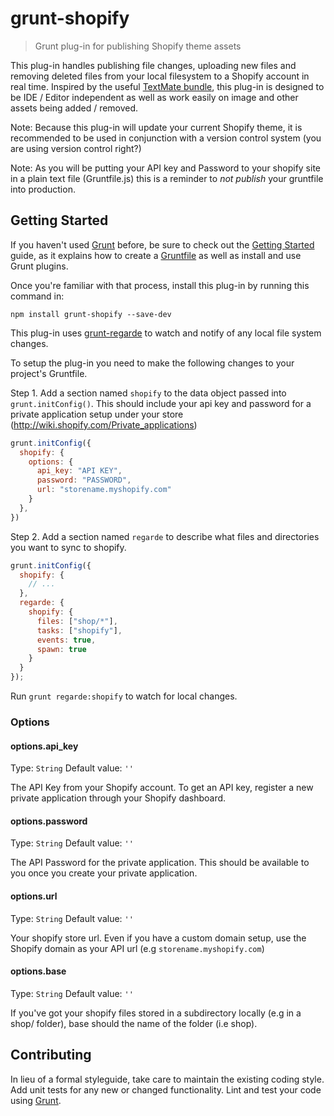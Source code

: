 # grunt-shopify

> Grunt plug-in for publishing Shopify theme assets

This plug-in handles publishing file changes, uploading new files and removing
deleted files from your local filesystem to a Shopify account in real time. 
Inspired by the useful [TextMate bundle](http://wiki.shopify.com/Shopify_Textmate_Bundle), 
this plug-in is designed to be IDE / Editor independent as well as work easily 
on image and other assets being added / removed.

Note: Because this plug-in will update your current Shopify theme, it is 
recommended to be used in conjunction with a version control system (you are
using version control right?)

Note: As you will be putting your API key and Password to your shopify site in
a plain text file (Gruntfile.js) this is a reminder to *not publish* your 
gruntfile into production. 

## Getting Started

If you haven't used [Grunt](http://gruntjs.com/) before, be sure to check out 
the [Getting Started](http://gruntjs.com/getting-started) guide, as it explains 
how to create a [Gruntfile](http://gruntjs.com/sample-gruntfile) as well as 
install and use Grunt plugins. 

Once you're familiar with that process, install this plug-in by running this 
command in:

```shell
npm install grunt-shopify --save-dev
```

This plug-in uses [grunt-regarde](https://github.com/yeoman/grunt-regarde) to 
watch and notify of any local file system changes.

To setup the plug-in you need to make the following changes to your project's 
Gruntfile.

Step 1. Add a section named `shopify` to the data object passed into
`grunt.initConfig()`. This should include your api key and password for a 
private application setup under your store 
(http://wiki.shopify.com/Private_applications)

```js
grunt.initConfig({
  shopify: {
    options: {
      api_key: "API KEY",
      password: "PASSWORD",
      url: "storename.myshopify.com"
    }
  },
})
```

Step 2. Add a section named `regarde` to describe what files and directories you
want to sync to shopify.

```js
grunt.initConfig({
  shopify: {
    // ...
  },
  regarde: {
    shopify: {
      files: ["shop/*"],
      tasks: ["shopify"],
      events: true,
      spawn: true
    }
  }
});
```

Run `grunt regarde:shopify` to watch for local changes. 

### Options

#### options.api_key

Type: `String`
Default value: `''`

The API Key from your Shopify account. To get an API key, register a new private 
application through your Shopify dashboard.

#### options.password

Type: `String`
Default value: `''`

The API Password for the private application. This should be available to you 
once you create your private application.

#### options.url

Type: `String`
Default value: `''`

Your shopify store url. Even if you have a custom domain setup, use the Shopify
domain as your API url (e.g `storename.myshopify.com`)

#### options.base

Type: `String`
Default value: `''`

If you've got your shopify files stored in a subdirectory locally (e.g in a 
shop/ folder), base should the name of the folder (i.e shop).

## Contributing

In lieu of a formal styleguide, take care to maintain the existing coding style. 
Add unit tests for any new or changed functionality. Lint and test your code 
using [Grunt](http://gruntjs.com/).
